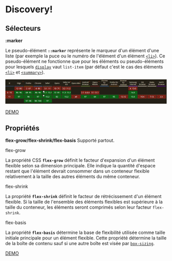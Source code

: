 # Discovery!

## Sélecteurs
**:marker**

Le pseudo-élément **`::marker`** représente le marqueur d'un élément d'une liste (par exemple la puce ou le numéro de l'élément d'un élément [`<li>`](https://developer.mozilla.org/fr/docs/Web/HTML/Element/li)). Ce pseudo-élément ne fonctionne que pour les éléments ou pseudo-éléments pour lesquels [`display`](https://developer.mozilla.org/fr/docs/Web/CSS/display) vaut `list-item` (par défaut c'est le cas des éléments [`<li>`](https://developer.mozilla.org/fr/docs/Web/HTML/Element/li) et [`<summary>`](https://developer.mozilla.org/fr/docs/Web/HTML/Element/summary)).

![enter image description here](https://github.com/lekalekal/discovery/blob/main/1.jpg?raw=true)

[DEMO](http://cepegra-labs.be/webdesign/fed2021/rostislav/discovery/marker.html)

  

## Propriétés  

**flex-grow/flex-shrink/flex-basis**
Supporté partout.

flex-grow

La propriété CSS **`flex-grow`** définit le facteur d'expansion d'un élément flexible selon sa dimension principale. Elle indique la quantité d'espace restant que l'élément devrait consommer dans un conteneur flexible relativement à la taille des autres éléments du même conteneur.

flex-shrink

La propriété **`flex-shrink`** définit le facteur de rétrécissement d'un élément flexible. Si la taille de l'ensemble des éléments flexibles est supérieure à la taille du conteneur, les éléments seront comprimés selon leur facteur `flex-shrink`.

flex-basis

La propriété **`flex-basis`** détermine la base de flexibilité utilisée comme taille initiale principale pour un élément flexible. Cette propriété détermine la taille de la boîte de contenu sauf si une autre boîte est visée par [`box-sizing`](https://developer.mozilla.org/fr/docs/Web/CSS/box-sizing).

[DEMO](http://cepegra-labs.be/webdesign/fed2021/rostislav/discovery/flex.html)
